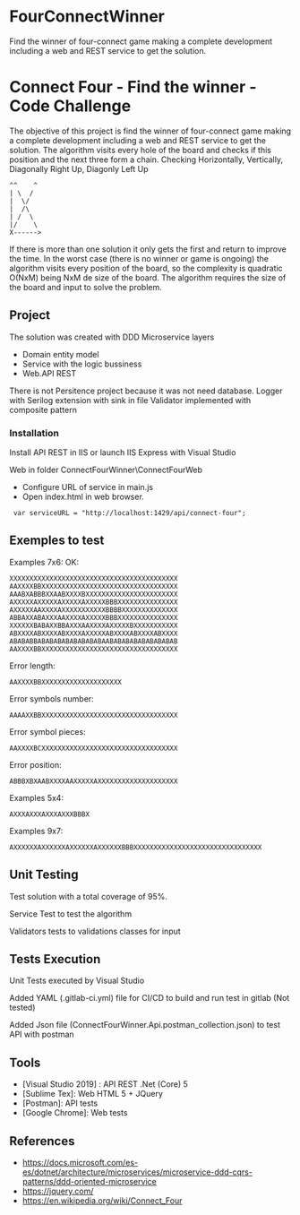 # FourConnectWinner
Find the winner of four-connect game making a complete development including a web and REST service to get the solution.
# Connect Four - Find the winner - Code Challenge

The objective of this project is find the winner of four-connect game making a complete development including a web and REST service to get the solution.
The algorithm visits every hole of the board and checks if this position and the next three form a chain. Checking Horizontally, Vertically, Diagonally Right Up, Diagonly Left Up

    ^^    ^
    | \  /      
    |  \/  
    |  /\   
    | /  \  
    |/    \  
    X------>

If there is more than one solution it only gets the first and return to improve the time. 
In the worst case (there is no winner or game is ongoing) the algorithm visits every position of the board, so the complexity is quadratic O(NxM) being NxM de size of the board.
The algorithm requires the size of the board and input to solve the problem.


## Project

The solution was created with DDD Microservice layers
* Domain entity model 
* Service with the logic bussiness
* Web.API REST

There is not Persitence project because it was not need database.
Logger with Serilog extension with sink in file
Validator implemented with composite pattern

### Installation

Install API REST in IIS or launch IIS Express with Visual Studio

Web in folder ConnectFourWinner\ConnectFourWeb
* Configure URL of service in main.js 
* Open index.html in web browser. 
```
 var serviceURL = "http://localhost:1429/api/connect-four"; 
```

## Exemples to test

Examples 7x6:
OK:
```
XXXXXXXXXXXXXXXXXXXXXXXXXXXXXXXXXXXXXXXXXX
AAXXXXBBXXXXXXXXXXXXXXXXXXXXXXXXXXXXXXXXXX
AAABXABBBXXAABXXXXBXXXXXXXXXXXXXXXXXXXXXXX
AXXXXXAXXXXXAXXXXXAXXXXXBBBXXXXXXXXXXXXXXX
AXXXXXAAXXXXAXXXXXXXXXXXBBBBXXXXXXXXXXXXXX
ABBAXXABAXXXAAXXXXAXXXXXBBBXXXXXXXXXXXXXXX
XXXXXXBABAXXBBAXXXAAXXXXAXXXXXBXXXXXXXXXXX
ABXXXXABXXXXABXXXXAXXXXXABXXXXABXXXXABXXXX
ABABABBABABABABABABABABAABABABABABABABABAB
AAXXXXBBXXXXXXXXXXXXXXXXXXXXXXXXXXXXXXXXXX
```
Error length:
```
AAXXXXBBXXXXXXXXXXXXXXXXXXXX
```

Error symbols number:
```
AAAAXXBBXXXXXXXXXXXXXXXXXXXXXXXXXXXXXXXXXX
```

Error symbol pieces:
```
AAXXXXBCXXXXXXXXXXXXXXXXXXXXXXXXXXXXXXXXXX
```

Error position:
```
ABBBXBXAABXXXXAAXXXXXAXXXXXXXXXXXXXXXXXXXX
```

Examples 5x4:
```
AXXXAXXXAXXXAXXXBBBX
```
Examples 9x7:
```
AXXXXXXAXXXXXXAXXXXXXAXXXXXXBBBXXXXXXXXXXXXXXXXXXXXXXXXXXXXXXXX
```

## Unit Testing

Test solution with a total coverage of 95%.

Service Test to test the algorithm

Validators tests to validations classes for input

## Tests Execution 

Unit Tests executed by Visual Studio

Added YAML (.gitlab-ci.yml) file for CI/CD to build and run test in gitlab (Not tested) 

Added Json file (ConnectFourWinner.Api.postman_collection.json) to test API with postman

## Tools

* [Visual Studio 2019] : API REST .Net (Core) 5
* [Sublime Tex]: Web HTML 5 + JQuery 
* [Postman]: API tests 
* [Google Chrome]: Web tests

## References

* https://docs.microsoft.com/es-es/dotnet/architecture/microservices/microservice-ddd-cqrs-patterns/ddd-oriented-microservice
* https://jquery.com/
* https://en.wikipedia.org/wiki/Connect_Four


